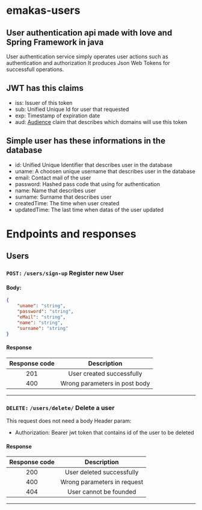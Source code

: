 # emakas-users
## User authentication api made with love and Spring Framework in java
User authentication service simply operates user actions such as authentication and authorization
It produces Json Web Tokens for successfull operations. 

JWT has this claims
-------------------
- iss: Issuer of this token
- sub: Unified Unique Id for user that requested
- exp: Timestamp of expiration date 
- aud: [Audience](https://datatracker.ietf.org/doc/html/rfc7519#section-4.1.3) claim that describes which domains will use this token

Simple user has these informations in the database
--------------------------------------------------
- id:						Unified Unique Identifier that describes user in the database
- uname:				A choosen unique username that describes user in the database
- email:				Contact mail of the user
- password:			Hashed pass code that using for authentication
- name:					Name that describes user
- surname:			Surname that describes user
- createdTime:	The time when user created
- updatedTime:	The last time when datas of the user updated


Endpoints and responses
=======================
## Users
### `POST:` `/users/sign-up` Register new User
#### Body:
```json
{
	"uname": "string",
	"password": "string",
	"eMail": "string",
	"name": "string",
	"surname": "string"
}
```
#### Response
|Response code|          Description          |
|:-----------:|:-----------------------------:|
|     201     |   User created successfully   |
|     400     | Wrong parameters in post body |

----

### `DELETE:` `/users/delete/` Delete a user
This request does not need a body
Header param:
- Authorization: Bearer jwt token that contains id of the user to be deleted

#### Response
|Response code|          Description          |
|:-----------:|:-----------------------------:|
|     200     |   User deleted successfully   |
|     400     | Wrong parameters in request   |
|     404     |     User cannot be founded    |

---


